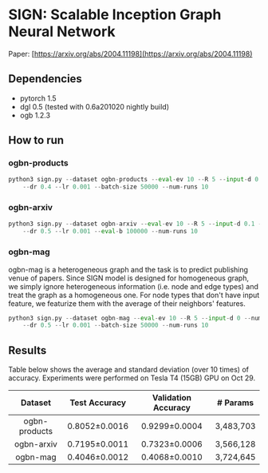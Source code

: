 SIGN: Scalable Inception Graph Neural Network
==========================
Paper: [https://arxiv.org/abs/2004.11198](https://arxiv.org/abs/2004.11198)


Dependencies
------------
- pytorch 1.5
- dgl 0.5 (tested with 0.6a201020 nightly build)
- ogb 1.2.3


How to run
-------------
### ogbn-products
```python
python3 sign.py --dataset ogbn-products --eval-ev 10 --R 5 --input-d 0.3 --num-h 512 \
    --dr 0.4 --lr 0.001 --batch-size 50000 --num-runs 10
```

### ogbn-arxiv
```python
python3 sign.py --dataset ogbn-arxiv --eval-ev 10 --R 5 --input-d 0.1 --num-h 512 \
    --dr 0.5 --lr 0.001 --eval-b 100000 --num-runs 10
```

### ogbn-mag
ogbn-mag is a heterogeneous graph and the task is to predict publishing venue
of papers. Since SIGN model is designed for homogeneous graph, we simply ignore
heterogeneous information (i.e. node and edge types) and treat the graph as a
homogeneous one. For node types that don't have input feature, we featurize them
with the average of their neighbors' features.

```python
python3 sign.py --dataset ogbn-mag --eval-ev 10 --R 5 --input-d 0 --num-h 512 \
    --dr 0.5 --lr 0.001 --batch-size 50000 --num-runs 10
```


Results
----------
Table below shows the average and standard deviation (over 10 times) of
accuracy. Experiments were performed on Tesla T4 (15GB) GPU on Oct 29.

| Dataset         | Test Accuracy   | Validation Accuracy   | # Params    |
| :-------------: | :-------------: | :-------------------: | :---------: |
| ogbn-products   | 0.8052±0.0016   | 0.9299±0.0004         | 3,483,703   |
| ogbn-arxiv      | 0.7195±0.0011   | 0.7323±0.0006         | 3,566,128   |
| ogbn-mag        | 0.4046±0.0012   | 0.4068±0.0010         | 3,724,645   |
